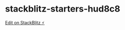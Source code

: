 # stackblitz-starters-hud8c8

[Edit on StackBlitz ⚡️](https://stackblitz.com/edit/stackblitz-starters-hud8c8)